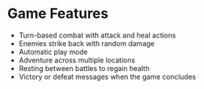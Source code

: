 # Game Features
- Turn-based combat with attack and heal actions
- Enemies strike back with random damage
- Automatic play mode
- Adventure across multiple locations
- Resting between battles to regain health
- Victory or defeat messages when the game concludes
